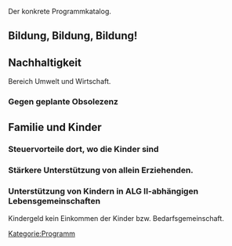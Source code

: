 Der konkrete Programmkatalog.

Bildung, Bildung, Bildung!
--------------------------

Nachhaltigkeit
--------------

Bereich Umwelt und Wirtschaft.

### Gegen geplante Obsolezenz

Familie und Kinder
------------------

### Steuervorteile dort, wo die Kinder sind

### Stärkere Unterstützung von allein Erziehenden.

### Unterstützung von Kindern in ALG II-abhängigen Lebensgemeinschaften

Kindergeld kein Einkommen der Kinder bzw. Bedarfsgemeinschaft.

[Kategorie:Programm](/wiki/Kategorie:Programm "wikilink")
